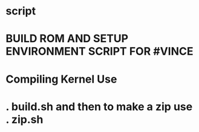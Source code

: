 # script
# BUILD ROM AND SETUP ENVIRONMENT SCRIPT FOR #VINCE
# Compiling Kernel Use 
# . build.sh and then to make a zip use . zip.sh
